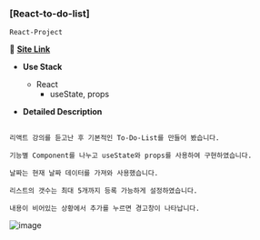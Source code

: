 ### [React-to-do-list]
`React-Project`

:link: **<a href="https://devwoodie.github.io/react-to-do-list/" target="_blank">Site Link</a>** 

- **Use Stack**
  - React
    - useState, props
  
- **Detailed Description**
```

리액트 강의를 듣고난 후 기본적인 To-Do-List를 만들어 봤습니다.

기능별 Component를 나누고 useState와 props를 사용하여 구현하였습니다.

날짜는 현재 날짜 데이터를 가져와 사용했습니다.

리스트의 갯수는 최대 5개까지 등록 가능하게 설정하였습니다.

내용이 비어있는 상황에서 추가를 누르면 경고창이 나타납니다.

```

![image](https://user-images.githubusercontent.com/86578755/188575653-57b2c48b-c0a5-44df-b4ca-3e5b8bec1f0f.png)
